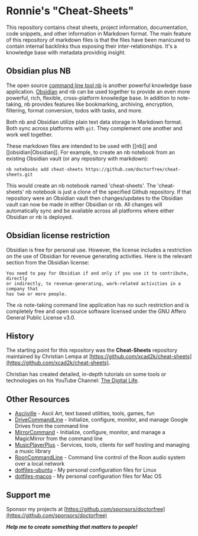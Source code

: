 # Ronnie's "Cheat-Sheets"

This repository contains cheat sheets, project information, documentation, code snippets, and other information in Markdown format. The main feature of this repository of markdown files is that the files have been manicured to contain internal backlinks thus exposing their inter-relationships. It's a knowledge base with metadata providing insight.

## Obsidian plus NB

The open source [command line tool nb](https://github.com/xwmx/nb) is another
powerful knowledge base application. [Obsidian](https://obsidian.md/) and nb
can be used together to provide an even more powerful, rich, flexible,
cross-platform knowledge base. In addition to note-taking, nb provides features
like bookmarking, archiving, encryption, filtering, format conversion, todos
with tasks, and more.

Both nb and Obsidian utilize plain text data storage in Markdown format.
Both sync across platforms with `git`. They complement one another and work
well together.

These markdown files are intended to be used with [[nb]] and
[[obsidian|Obsidian]]. For example, to create an nb notebook
from an existing Obsidian vault (or any repository with markdown):

```
nb notebooks add cheat-sheets https://github.com/doctorfree/cheat-sheets.git
```

This would create an nb notebook named 'cheat-sheets'. The 'cheat-sheets' nb
notebook is just a clone of the specified Github repository. If that repository
were an Obsidian vault then changes/updates to the Obsidian vault can now be
made in either Obsidian or nb. All changes will automatically sync and be
available across all platforms where either Obsidian or nb is deployed.

## Obsidian license restriction

Obsidian is free for personal use. However, the license includes a restriction
on the use of Obsidian for revenue generating activities. Here is the relevant
section from the Obsidian license:

```
You need to pay for Obsidian if and only if you use it to contribute, directly
or indirectly, to revenue-generating, work-related activities in a company that
has two or more people.
```

The `nb` note-taking command line application has no such restriction and is
completely free and open source software licensed under the GNU Affero General
Public License v3.0.

## History

The starting point for this repository was the **Cheat-Sheets** repository maintained by Christian Lempa at
[https://github.com/xcad2k/cheat-sheets](https://github.com/xcad2k/cheat-sheets).

Christian has created detailed, in-depth tutorials on some tools or technologies on his YouTube Channel: [The Digital Life](https://www.youtube.com/channel/UCZNhwA1B5YqiY1nLzmM0ZRg).

## Other Resources

- [Asciiville](https://github.com/doctorfree/Asciiville) - Ascii Art, text based utilities, tools, games, fun
- [DriveCommandLine](https://github.com/doctorfree/DriveCommandLine) - Initialize, configure, monitor, and manage Google Drives from the command line
- [MirrorCommand](https://github.com/doctorfree/MirrorCommand) - Initialize, configure, monitor, and manage a MagicMirror from the command line
- [MusicPlayerPlus](https://github.com/doctorfree/MusicPlayerPlus) - Services, tools, clients for self hosting and managing a music library
- [RoonCommandLine](https://github.com/doctorfree/RoonCommandLine) - Command line control of the Roon audio system over a local network
- [dotfiles-ubuntu](https://github.com/doctorfree/dotfiles-ubuntu) - My personal configuration files for Linux
- [dotfiles-macos](https://github.com/doctorfree/dotfiles-macos) - My personal configuration files for Mac OS

## Support me

Sponsor my projects at
[https://github.com/sponsors/doctorfree](https://github.com/sponsors/doctorfree)

***Help me to create something that matters to people!***
